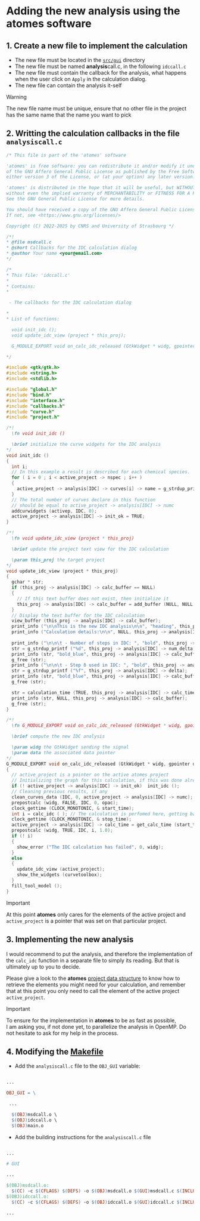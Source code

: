 # Adding the new analysis using the **atomes** software

## 1. Create a new file to implement the calculation

  - The new file must be located in the [`src/gui`][gui] directory
  - The new file must be named **analysis**call.c, in the following `idccall.c`
  - The new file must contain the callback for the analysis, what happens when the user click on `Apply` in the calculation dialog. 
  - The new file can contain the analysis it-self

 >[!WARNING]
 > The new file name must be unique, ensure that no other file in the project has the same name that the name you want to pick

## 2. Writting the calculation callbacks in the file `analysiscall.c`

```C
/* This file is part of the 'atomes' software

'atomes' is free software: you can redistribute it and/or modify it under the terms
of the GNU Affero General Public License as published by the Free Software Foundation,
either version 3 of the License, or (at your option) any later version.

'atomes' is distributed in the hope that it will be useful, but WITHOUT ANY WARRANTY;
without even the implied warranty of MERCHANTABILITY or FITNESS FOR A PARTICULAR PURPOSE.
See the GNU General Public License for more details.

You should have received a copy of the GNU Affero General Public License along with 'atomes'.
If not, see <https://www.gnu.org/licenses/>

Copyright (C) 2022-2025 by CNRS and University of Strasbourg */

/*!
* @file msdcall.c
* @short Callbacks for the IDC calculation dialog
* @author Your name <your@email.com>
*/

/*
* This file: 'idccall.c'
*
* Contains:
*

 - The callbacks for the IDC calculation dialog

*
* List of functions:

  void init_idc ();
  void update_idc_view (project * this_proj);

  G_MODULE_EXPORT void on_calc_idc_released (GtkWidget * widg, gpointer data);

*/

#include <gtk/gtk.h>
#include <string.h>
#include <stdlib.h>

#include "global.h"
#include "bind.h"
#include "interface.h"
#include "callbacks.h"
#include "curve.h"
#include "project.h"

/*!
  \fn void init_idc ()

  \brief initialize the curve widgets for the IDC analysis
*/
void init_idc ()
{
  int i;
  // In this example a result is described for each chemical species.
  for ( i = 0 ; i < active_project -> nspec ; i++ )
  {
    active_project -> analysis[IDC] -> curves[i] -> name = g_strdup_printf ("IDC[%s]", active_chem -> label[i]);
  }
  // The total number of curves declare in this function
  // should be equal to active_project -> analysis[IDC] -> numc
  addcurwidgets (activep, IDC, 0);
  active_project -> analysis[IDC] -> init_ok = TRUE;
}

/*!
  \fn void update_idc_view (project * this_proj)

  \brief update the project text view for the IDC calculation

  \param this_proj the target project
*/
void update_idc_view (project * this_proj)
{
  gchar * str;
  if (this_proj -> analysis[IDC] -> calc_buffer == NULL)
  {
    // If this text buffer does not exist, then initialize it
    this_proj -> analysis[IDC] -> calc_buffer = add_buffer (NULL, NULL, NULL);
  } 
  // Display the text buffer for the IDC calculation
  view_buffer (this_proj -> analysis[IDC] -> calc_buffer);
  print_info ("\n\nThis is the new IDC analysis\n\n", "heading", this_proj -> analysis[IDC] -> calc_buffer);
  print_info ("Calculation details:\n\n", NULL, this_proj -> analysis[IDC] -> calc_buffer);
  
  print_info ("\n\n\t - Number of steps in IDC: ", "bold", this_proj -> analysis[IDC] -> calc_buffer);
  str = g_strdup_printf ("%d", this_proj -> analysis[IDC] -> num_delta);
  print_info (str, "bold_blue", this_proj -> analysis[IDC] -> calc_buffer);
  g_free (str);
  print_info ("\n\n\t - Step δ used in IDC: ", "bold", this_proj -> analysis[IDC] -> calc_buffer);
  str = g_strdup_printf ("%f", this_proj -> analysis[IDC] -> delta);
  print_info (str, "bold_blue", this_proj -> analysis[IDC] -> calc_buffer);
  g_free (str);

  str = calculation_time (TRUE, this_proj -> analysis[IDC] -> calc_time);
  print_info (str, NULL, this_proj -> analysis[IDC] -> calc_buffer);
  g_free (str);
}

/*!
  \fn G_MODULE_EXPORT void on_calc_idc_released (GtkWidget * widg, gpointer data)

  \brief compute the new IDC analysis

  \param widg the GtkWidget sending the signal
  \param data the associated data pointer
*/
G_MODULE_EXPORT void on_calc_idc_released (GtkWidget * widg, gpointer data)
{
  // active_project is a pointer on the active atomes project
  // Initializing the graph for this calculation, if this was done already
  if (! active_project -> analysis[IDC] -> init_ok)  init_idc ();
  // Cleaning previous results, if any
  clean_curves_data (IDC, 0, active_project -> analysis[IDC] -> numc);
  prepostcalc (widg, FALSE, IDC, 0, opac);
  clock_gettime (CLOCK_MONOTONIC, & start_time);
  int i = calc_idc ( ); // The calculation is perfomed here, getting back and integer value as status (1 = ok, 0 = bad)
  clock_gettime (CLOCK_MONOTONIC, & stop_time);  
  active_project -> analysis[IDC] -> calc_time = get_calc_time (start_time, stop_time);
  prepostcalc (widg, TRUE, IDC, i, 1.0);
  if (! i)
  {
    show_error ("The IDC calculation has failed", 0, widg);
  }
  else
  {
    update_idc_view (active_project);
    show_the_widgets (curvetoolbox);
  }
  fill_tool_model ();
}

```
 >[!IMPORTANT]
 > At this point **atomes** only cares for the elements of the active project and 
 > `active_project` is a pointer that was set on that particular project. 


## 3. Implementing the new analysis

I would recommend to put the analysis, and therefore the implementation of the `calc_idc` function in a separate file to simply its reading. 
But that is ultimately up to you to decide. 

Please give a look to the **atomes** [project data structure][atomes_project] to know how to retrieve the elements you might need for your calculation, 
and remember that at this point you only need to call the element of the active project `active_project`. 

 >[!IMPORTANT]
 > To ensure for the implementation in **atomes** to be as fast as possible,  
 > I am asking you, if not done yet, to parallelize the analysis in OpenMP. 
 > Do not hesitate to ask for my help in the process.

## 4. Modifying the [Makefile][makefile]

  - Add the `analysiscall.c` file to the `OBJ_GUI` variable: 
  
  ```Makefile

  ...

  OBJ_GUI = \
 
   ...

    $(OBJ)msdcall.o \
    $(OBJ)idccall.o \
    $(OBJ)main.o

  ```

  - Add the building instructions for the `analysiscall.c` file

  ```Makefile

  ...

  # GUI

  ...

  $(OBJ)msdcall.o:
	$(CC) -c $(CFLAGS) $(DEFS) -o $(OBJ)msdcall.o $(GUI)msdcall.c $(INCLUDES)
  $(OBJ)idccall.o:
	$(CC) -c $(CFLAGS) $(DEFS) -o $(OBJ)idccall.o $(GUI)idccall.c $(INCLUDES)
 
  ... 

   ```

[gui]:https://slookeur.github.io/atomes-doxygen/dir_11bc0974ce736ce9a6fadebbeb7a8314.html
[atomes_project]:https://slookeur.github.io/atomes-doxygen/dd/dbe/structproject.html
[makefile]:https://github.com/Slookeur/atomes/blob/devel/Makefile
